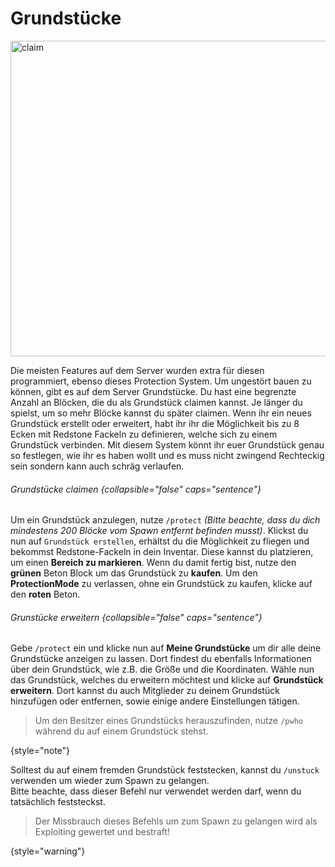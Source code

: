 # Grundstücke

<img src="https://i.imgur.com/m0udbaO.jpeg" alt="claim" border-effect="rounded" thumbnail="true" width="960" height="505"/>

Die meisten Features auf dem Server wurden extra für diesen programmiert, ebenso dieses Protection System.
Um ungestört bauen zu können, gibt es auf dem Server Grundstücke. Du hast eine begrenzte Anzahl an Blöcken, die du als
Grundstück claimen kannst. Je länger du spielst, um so mehr Blöcke kannst du später claimen. Wenn ihr ein neues
Grundstück erstellt oder erweitert, habt ihr ihr die Möglichkeit bis zu 8 Ecken mit Redstone Fackeln zu definieren,
welche sich zu einem Grundstück verbinden. Mit diesem System könnt ihr euer Grundstück genau so festlegen, wie ihr es
haben wollt und es muss nicht zwingend Rechteckig sein sondern kann auch schräg verlaufen.

###### Grundstücke claimen {collapsible="false" caps="sentence"}

<procedure title="So kannst du ein Grundstück claimen:" type="steps" id="claim-claim">
<step>
Um ein Grundstück anzulegen, nutze <code>/protect</code> <i>(Bitte beachte, dass du dich mindestens 200 Blöcke 
vom Spawn entfernt befinden musst)</i>.
</step>
<step>
Klickst du nun auf <code>Grundstück erstellen</code>, erhältst du die Möglichkeit zu fliegen und bekommst 
Redstone-Fackeln in dein Inventar. Diese kannst du platzieren, um einen <b>Bereich zu markieren</b>.
</step>
<step>
Wenn du damit fertig bist, nutze den <b>grünen</b> Beton Block um das Grundstück zu <b>kaufen</b>. Um den 
<b>ProtectionMode</b> zu verlassen, ohne ein Grundstück zu kaufen, klicke auf den <b>roten</b> Beton.
</step>
</procedure>

###### Grunstücke erweitern {collapsible="false" caps="sentence"}

<procedure title="So kannst du dein Grundstück erweitern:" id="expand-claim" type="steps">
<step>
Gebe <code>/protect</code> ein und klicke nun auf <b>Meine Grundstücke</b> um dir alle deine Grundstücke anzeigen zu 
lassen. Dort findest du ebenfalls Informationen über dein Grundstück, wie z.B. die Größe und die Koordinaten.
</step>
<step>
Wähle nun das Grundstück, welches du erweitern möchtest und klicke auf <b>Grundstück erweitern</b>.
<tip>
Dort kannst du auch Mitglieder zu deinem Grundstück hinzufügen oder entfernen, sowie einige andere Einstellungen tätigen.
</tip>
</step>
</procedure>

> Um den Besitzer eines Grundstücks herauszufinden, nutze `/pwho` während du auf einem Grundstück stehst.

{style="note"}

Solltest du auf einem fremden Grundstück feststecken, kannst du `/unstuck` verwenden um wieder zum Spawn zu gelangen. \
Bitte beachte, dass dieser Befehl nur verwendet werden darf, wenn du tatsächlich feststeckst.
> Der Missbrauch dieses Befehls um zum Spawn zu gelangen wird als Exploiting gewertet und bestraft!

{style="warning"}